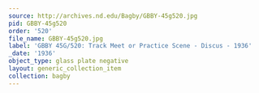 ```yaml
---
source: http://archives.nd.edu/Bagby/GBBY-45g520.jpg
pid: GBBY-45g520
order: '520'
file_name: GBBY-45g520.jpg
label: 'GBBY 45G/520: Track Meet or Practice Scene - Discus - 1936'
_date: '1936'
object_type: glass plate negative
layout: generic_collection_item
collection: bagby
---
```


